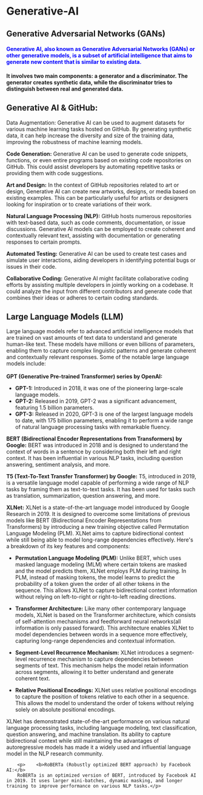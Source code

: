 # Generative-AI
## Generative Adversarial Networks (GANs)
#### <span style="color : blue">Generative AI, also known as Generative Adversarial Networks (GANs) or other generative models, is a subset of artificial intelligence that aims to generate new content that is similar to existing data. 
#### It involves two main components: a generator and a discriminator. The generator creates synthetic data, while the discriminator tries to distinguish between real and generated data</span>.


## Generative AI & GitHub:
Data Augmentation: Generative AI can be used to augment datasets for various machine learning tasks hosted on GitHub. By generating synthetic data, it can help increase the diversity and size of the training data, improving the robustness of machine learning models.

   <b> Code Generation:</b> Generative AI can be used to generate code snippets, functions, or even entire programs based on existing code repositories on GitHub. This could assist developers by automating repetitive tasks or providing them with code suggestions.

  <b>  Art and Design:</b> In the context of GitHub repositories related to art or design, Generative AI can create new artworks, designs, or media based on existing examples. This can be particularly useful for artists or designers looking for inspiration or to create variations of their work.

 <b>   Natural Language Processing (NLP):</b> GitHub hosts numerous repositories with text-based data, such as code comments, documentation, or issue discussions. Generative AI models can be employed to create coherent and contextually relevant text, assisting with documentation or generating responses to certain prompts.

<b>    Automated Testing:</b> Generative AI can be used to create test cases and simulate user interactions, aiding developers in identifying potential bugs or issues in their code.

<b>    Collaborative Coding:</b> Generative AI might facilitate collaborative coding efforts by assisting multiple developers in jointly working on a codebase. It could analyze the input from different contributors and generate code that combines their ideas or adheres to certain coding standards.
## Large Language Models (LLM)
Large language models refer to advanced artificial intelligence models that are trained on vast amounts of text data to understand and generate human-like text. These models have millions or even billions of parameters, enabling them to capture complex linguistic patterns and generate coherent and contextually relevant responses. Some of the notable large language models include:<br><br>
   <b> GPT (Generative Pre-trained Transformer) series by OpenAI:</b><br>
  
+  <b>GPT-1:</b> Introduced in 2018, it was one of the pioneering large-scale language models.<br>
+   <b>GPT-2:</b> Released in 2019, GPT-2 was a significant advancement, featuring 1.5 billion parameters.<br>
+   <b>GPT-3:</b> Released in 2020, GPT-3 is one of the largest language models to date, with 175 billion parameters, enabling it to perform a wide range of natural language processing tasks with remarkable fluency.<br>
<p><b>BERT (Bidirectional Encoder Representations from Transformers) by Google:</b>
        BERT was introduced in 2018 and is designed to understand the context of words in a sentence by considering both their left and right context. It has been influential in various NLP tasks, including question answering, sentiment analysis, and more.</p>
<p> <b>T5 (Text-To-Text Transfer Transformer) by Google:</b>
        T5, introduced in 2019, is a versatile language model capable of performing a wide range of NLP tasks by framing them as text-to-text tasks. It has been used for tasks such as translation, summarization, question answering, and more.</p>
<p>    <b>XLNet:</b>
        XLNet is a state-of-the-art language model introduced by Google Research in 2019. It is designed to overcome some limitations of previous models like BERT (Bidirectional Encoder Representations from Transformers) by introducing a new training objective called Permutation Language Modeling (PLM). XLNet aims to capture bidirectional context while still being able to model long-range dependencies effectively. Here's a breakdown of its key features and components:<br>

   +  <b>Permutation Language Modeling (PLM):</b> Unlike BERT, which uses masked language modeling (MLM) where certain tokens are masked and the model predicts them, XLNet employs PLM during training. In PLM, instead of masking tokens, the model learns to predict the probability of a token given the order of all other tokens in the sequence. This allows XLNet to capture bidirectional context information without relying on left-to-right or right-to-left reading directions.<br>

   +  <b>Transformer Architecture:</b> Like many other contemporary language models, XLNet is based on the Transformer architecture, which consists of self-attention mechanisms and feedforward neural networks(all information is only passed forward). This architecture enables XLNet to model dependencies between words in a sequence more effectively, capturing long-range dependencies and contextual information.<br>
   +  <b>Segment-Level Recurrence Mechanism:</b> XLNet introduces a segment-level recurrence mechanism to capture dependencies between segments of text. This mechanism helps the model retain information across segments, allowing it to better understand and generate coherent text.
   +  <b>Relative Positional Encodings:</b> XLNet uses relative positional encodings to capture the position of tokens relative to each other in a sequence. This allows the model to understand the order of tokens without relying solely on absolute positional encodings.<br>
   
   </p>
<p>XLNet has demonstrated state-of-the-art performance on various natural language processing tasks, including language modeling, text classification, question answering, and machine translation. Its ability to capture bidirectional context while still maintaining the advantages of autoregressive models has made it a widely used and influential language model in the NLP research community.
   


</p>

        <p>    <b>RoBERTa (Robustly optimized BERT approach) by Facebook AI:</b>
        RoBERTa is an optimized version of BERT, introduced by Facebook AI in 2019. It uses larger mini-batches, dynamic masking, and longer training to improve performance on various NLP tasks.</p>

